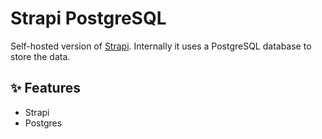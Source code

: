 # Strapi PostgreSQL

Self-hosted version of [Strapi](https://strapi.io/). Internally it uses a PostgreSQL database to store the data.

## ✨ Features

- Strapi
- Postgres
